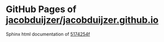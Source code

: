 GitHub Pages of [jacobduijzer/jacobduijzer.github.io](https://github.com/jacobduijzer/jacobduijzer.github.io.git)
===
Sphinx html documentation of [5174254f](https://github.com/jacobduijzer/jacobduijzer.github.io/tree/5174254fec1da5696fcf8742db904e228db124b2)
